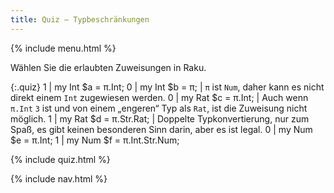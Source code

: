 ```yaml
---
title: Quiz — Typbeschränkungen
---
```


{% include menu.html %}

Wählen Sie die erlaubten Zuweisungen in Raku.

{:.quiz}
1 | my Int $a = π.Int;
0 | my Int $b = π; | `π` ist `Num`, daher kann es nicht direkt einem `Int` zugewiesen werden.
0 | my Rat $c = π.Int; | Auch wenn `π.Int` `3` ist und von einem „engeren“ Typ als `Rat`, ist die Zuweisung nicht möglich.
1 | my Rat $d = π.Str.Rat; | Doppelte Typkonvertierung, nur zum Spaß, es gibt keinen besonderen Sinn darin, aber es ist legal.
0 | my Num $e = π.Int;
1 | my Num $f = π.Int.Str.Num;

{% include quiz.html %}

{% include nav.html %}